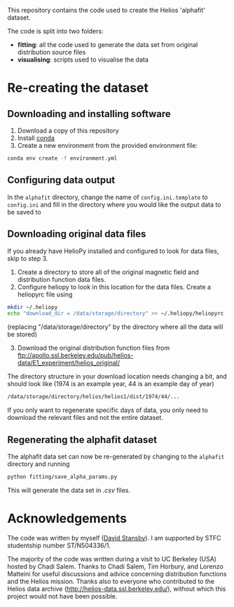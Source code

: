 This repository contains the code used to create the Helios 'alphafit' dataset.

The code is split into two folders:

- **fitting**: all the code used to generate the data set from original
distribution source files
- **visualising**: scripts used to visualise the data


# Re-creating the dataset

Downloading and installing software
-----------------------------------
1. Download a copy of this repository
2. Install [conda](https://conda.io/docs/user-guide/install/index.html)
3. Create a new environment from the provided environment file:
```bash
conda env create -f environment.yml
```

Configuring data output
-----------------------
In the `alphafit` directory, change the name of
`config.ini.template` to `config.ini` and fill in the directory where you
would like the output data to be saved to

Downloading original data files
-------------------------------
If you already have HelioPy installed and configured to look for data files,
skip to step 3.

1. Create a directory to store all of the original magnetic field and
distribution function data files.
2. Configure heliopy to look in this location for the data files. Create
a heliopyrc file using
```bash
mkdir ~/.heliopy
echo "download_dir = /data/storage/directory" >> ~/.heliopy/heliopyrc
```
(replacing "/data/storage/directory" by the directory where all the data will
be stored)

3. Download the original distribution function files from ftp://apollo.ssl.berkeley.edu/pub/helios-data/E1_experiment/helios_original/

The directory structure in your download location needs changing a bit,
and should look like (1974 is an example year, 44 is an example day of year)
```bash
/data/storage/directory/helios/helios1/dist/1974/44/...
```
If you only want to regenerate specific days of data, you only need to download
the relevant files and not the entire dataset.

Regenerating the alphafit dataset
--------------------------------
The alphafit data set can now be re-generated by changing to the
`alphafit` directory and running

```bash
python fitting/save_alpha_params.py
```

This will generate the data set in *.csv* files.

# Acknowledgements
The code was written by myself ([David Stansby](https://www.davidstansby.com)).
I am supported by STFC studentship number ST/N504336/1.

The majority of the code was written during a visit to UC Berkeley (USA) hosted
by Chadi Salem. Thanks to Chadi Salem, Tim Horbury, and Lorenzo Matteini for
useful discussions and advice concerning distribution functions and the
Helios mission. Thanks also to everyone who contributed to the Helios data
archive (http://helios-data.ssl.berkeley.edu/), without which this project
would not have been possible.
